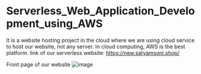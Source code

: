 # Serverless_Web_Application_Development_using_AWS
It is a website hosting project in the cloud where we are using cloud service to host our website, not any server. In cloud computing, AWS is the best platform.
 link of our serverless website:                             https://new.satyamsoni.shop/
  
 Front page of our website
![image](https://github.com/satyamsoni-01/Serverless_Web_Application_Development_using_AWS/assets/114833334/dac79814-1b69-4861-94a8-6125bcde2e77)
